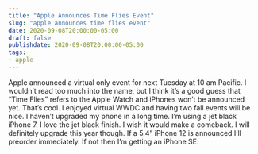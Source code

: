 ```yaml
---
title: "Apple Announces Time Flies Event"
slug: "apple announces time flies event"
date: 2020-09-08T20:00:00-05:00
draft: false
publishdate: 2020-09-08T20:00:00-05:00
tags:
- apple
---
```


Apple announced a virtual only event for next Tuesday at 10 am Pacific. I wouldn’t read too much into the name, but I think it’s a good guess that “Time Flies” refers to the Apple Watch and iPhones won’t be announced yet. That’s cool. I enjoyed virtual WWDC and having two fall events will be nice. I haven’t upgraded my phone in a long time. I’m using a jet black iPhone 7. I love the jet black finish. I wish it would make a comeback. I will definitely upgrade this year though. If a 5.4” iPhone 12 is announced I’ll preorder immediately. If not then I’m getting an iPhone SE.
